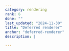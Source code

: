 ```yaml
---
category: rendering
rank: 6
done: ""
last_updated: "2024-11-30"
title: "Deferred renderer"
anchor: "deferred-renderer"
description: |

---
```

